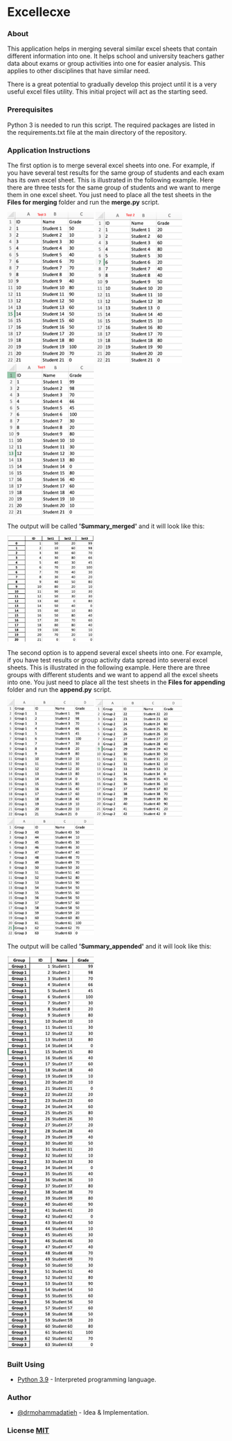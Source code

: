 # Excellecxe

### About

This application helps in merging several similar excel sheets that contain different information into one. It helps school and university teachers gather data about exams or group activities into one for easier analysis. This applies to other disciplines that have similar need.

There is a great potential to gradually develop this project until it is a very useful excel files utility. This initial project will act as the starting seed.

### Prerequisites

Python 3 is needed to run this script. The required packages are listed in the requirements.txt file at the main directory of the repository.

### Application Instructions

The first option is to merge several excel sheets into one. For example, if you have several test results for the same group of students and each exam has its own excel sheet. This is illustrated in the following example. Here there are three tests for the same group of students and we want to merge them in one excel sheet. You just need to place all the test sheets in the **Files for merging** folder and run the **merge.py** script.

<img src ="Images/Test 1.jpg" width = '200'>
<img src ="Images/Test 2.jpg" width = '200'>
<img src ="Images/Test 3.jpg" width = '200'>

The output will be called **'Summary_merged'** and it will look like this:

<img src ="Images/Merged.jpg" width = '200'>

The second option is to append several excel sheets into one. For example, if you have test results or group activity data spread into several excel sheets. This is illustrated in the following example. Here there are three groups with different students and we want to append all the excel sheets into one. You just need to place all the test sheets in the **Files for appending** folder and run the **append.py** script.

<img src ="Images/Group 1.jpg" width = '200'>
<img src ="Images/Group 2.jpg" width = '200'>
<img src ="Images/Group 3.jpg" width = '200'>

The output will be called **'Summary_appended'** and it will look like this:

<img src ="Images/Appended.jpg" width = '200'>

### Built Using
  - [Python 3.9](https://www.python.org) - Interpreted programming language.
### Author
  - [@drmohammadatieh](https://github.com/drmohammadatieh) - Idea & Implementation.
  
### License [MIT](https://github.com/drmohammadatieh/Excellecxe/blob/main/LICENSE)